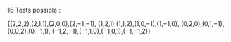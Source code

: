 16 Tests possible :

{(2,2,2),(2,1,1),(2,0,0),(2,−1,−1),
(1,2,1),(1,1,2),(1,0,−1),(1,−1,0),
(0,2,0),(0,1,−1),(0,0,2),(0,−1,1),
(−1,2,−1),(−1,1,0),(−1,0,1),(−1,−1,2)}
